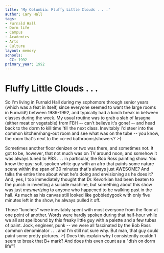 ```yaml
---
title: 'My Columbia: Fluffy Little Clouds . . .'
author: Cary Hall
tags:
- Furnald Hall
- Dorm life
- Campus
- Academics
- Arts
- Culture
layout: memory
schools:
  CC: 1992
primary_year: 1992
---
```

# Fluffy Little Clouds . . .

So I'm living in Furnald Hall during my sophomore through senior years (which was a feat in itself, since everyone seemed to want the large rooms in Furnald!) between 1989-1992, and typically had a lunch break in between classes during the week.  My usual routine was to grab a slab of lasagna (either meat or vegetable) from FBH -- can't believe it's gone! -- and head back to the dorm to kill time 'till the next class.  Inevitably I'd steer into the common kitchen/hang-out room and see what was on the tube -- you know, the room that's next to the co-ed bathrooms/showers? :-)

Sometimes another floor denizen or two was there, and sometimes not.  It got to be, however, that not much was on TV around noon, and somehow it was always tuned to PBS . . . in particular, the Bob Ross painting show.  You know the guy:  soft-spoken white guy with an afro that paints some nature scene within the span of 30 minutes that's always just AWESOME?  And talks the entire time about what he's doing and envisioning as he does it?  And, yes, I too immediately thought that Dr. Kevorkian had been beaten to the punch in inventing a suicide machine, but something about this show was just *mesmerizing* to anyone who happened to be walking past in the hall.  As much as his canvas still looked like gobbledygook with only five minutes left in the show, he always pulled it off.

Those "lunches" were inevitably spent with most everyone from the floor at one point of another.  Words were hardly spoken during that half-hour while we all sat spellbound by this freaky little guy with a palette and a few tubes of paint.  Jock, engineer, punk -- we were all fascinated by the Bob Ross common denominator . . . and I'm still not sure why.  But man, that guy could paint some pretty pictures.  :-)  Does this explain why I consistently couldn't seem to break that B+ mark?  And does this even count as a "dish on dorm life"?
